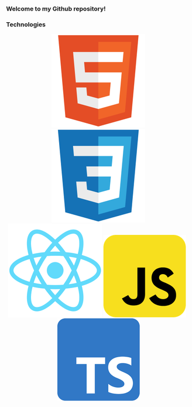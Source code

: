 ### Welcome to my Github repository!

### Technologies
<p align="center">
  <img src="html5.svg" />
  <img src="css.svg" />
  <img src="react.svg" />
  <img src="jsRounded.png" />
  &nbsp
  <img src="tsRounded.png" />
</p>

